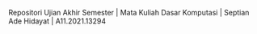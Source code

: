 Repositori Ujian Akhir Semester |
Mata Kuliah Dasar Komputasi |
Septian Ade Hidayat |
A11.2021.13294
